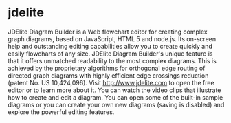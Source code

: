 # jdelite
JDElite Diagram Builder is a Web flowchart editor for creating complex graph diagrams, based on JavaScript, HTML 5 and node.js. Its on-screen help and outstanding editing capabilities allow you to create quickly and easily flowcharts of any size. JDElite Diagram Builder's unique feature is that it offers unmatched readability to the most complex diagrams. This is achieved by the proprietary algorithms for orthogonal edge routing of directed graph diagrams with highly efficient edge crossings reduction (patent No. US 10,424,096). Visit http://www.jdelite.com to open the free editor or to learn more about it. You can watch the video clips that illustrate how to create and edit a diagram. You can open some of the built-in sample diagrams or you can create your own new diagrams (saving is disabled) and explore the powerful editing features.
